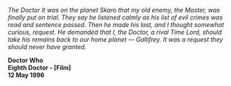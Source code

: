 _The Doctor_ _It was on the planet Skaro that my old enemy, the Master, was finally put on trial. They say he listened calmly as his list of evil crimes was read and sentence passed. Then he made his last, and I thought somewhat curious, request. He demanded that I, the Doctor, a rival Time Lord, should take his remains back to our home planet — Gallifrey. It was a request they should never have granted._

**Doctor Who  
Eighth Doctor - [Film]  
12 May 1996**
